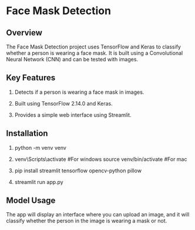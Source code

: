 # Face Mask Detection

## Overview

The Face Mask Detection project uses TensorFlow and Keras to classify whether a person is wearing a face mask. It is built using a Convolutional Neural Network (CNN) and can be tested with images.

## Key Features

1. Detects if a person is wearing a face mask in images.

2. Built using TensorFlow 2.14.0 and Keras.

3. Provides a simple web interface using Streamlit.

## Installation

1. python -m venv venv

2. venv\Scripts\activate #For windows
   source venv/bin/activate #For mac

4. pip install streamlit tensorflow opencv-python pillow

5. streamlit run app.py

## Model Usage

The app will display an interface where you can upload an image, and it will classify whether the person in the image is wearing a mask or not.
